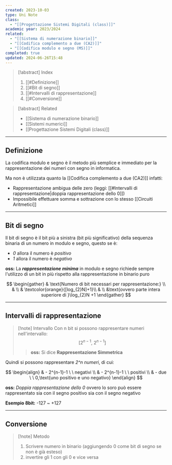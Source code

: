 ```yaml
---
created: 2023-10-03
type: Uni Note
class:
  - "[[Progettazione Sistemi Digitali (class)]]"
academic year: 2023/2024
related:
  - "[[Sistema di numerazione binario]]"
  - "[[Codifica complemento a due (CA2)]]"
  - "[[Codifica modulo e segno (MS)]]"
completed: true
updated: 2024-06-26T15:48
---
```

>[!abstract] Index
>1. [[#Definizione]]
>2. [[#Bit di segno]]
>3. [[#Intervalli di rappresentazione]]
>4. [[#Conversione]]

>[!abstract] Related
>- [[Sistema di numerazione binario]]
>- [[Sistemi numerici]]
>- [[Progettazione Sistemi Digitali (class)]]

---
## Definizione

La codifica modulo e segno è il metodo più semplice e immediato per la rappresentazione dei numeri con segno in informatica. 

Ma non è utilizzata quanto la [[Codifica complemento a due (CA2)]] infatti:
- Rappresentazione ambigua delle zero (leggi: [[#Intervalli di rappresentazione|doppia rappresentazione dello 0]])
- Impossibile effettuare somma e sottrazione con lo stesso [[Circuiti Aritmetici]]

---
## Bit di segno

Il bit di segno è il bit più a sinistra (bit più significativo) della sequenza binaria di un numero in modulo e segno, questo se è:
- *0* allora il numero è *positivo* 
- *1* allora il numero è *negativo*

**oss:** La ***rappresentazione minima*** in modulo e segno richiede sempre l'utilizzo di un bit in più rispetto alla rappresentazione in binario puro

$$
\begin{gather}
& \text{Numero di bit necessari per rappresentazione:} \\
& \\
& \textcolor{orange}{[log_{2}N]+1}\\
& \\
&\text{ovvero parte intera superiore di }\log_{2}N +1
\end{gather}
$$

---
## Intervalli di rappresentazione

>[!note] Intervallo
>Con n bit si possono rappresentare numeri nell'intervallo: 
>$$ 
>[2^{n-1},\  2^{n-1}]
>$$
>
>>**oss:** Si dice **Rappresentazione Simmetrica**


Quindi si possono rappresentare *2^n numeri*, di cui:

$$ 
\begin{align}
& - 2^{n-1}-1 \ \ negativi \\
& - 2^{n-1}-1 \ \ positivi \\
& - due \ \ 0,\text{uno positivo e uno negativo}
\end{align}
$$

**oss:** *Doppia rappresentazione dello 0* ovvero lo soro può essere rappresentato sia con il segno positivo sia con il segno negativo

**Esempio 8bit:** -127 ~ +127

---
## Conversione 

>[!note] Metodo
>1. Scrivere numero in binario (aggiungendo 0 come bit di segno se non è già esteso)
>2. invertire gli 1 con gli 0 e vice versa
